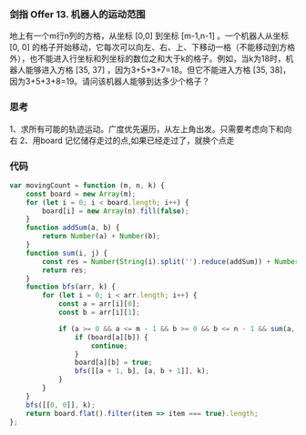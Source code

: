 ### 剑指 Offer 13. 机器人的运动范围
地上有一个m行n列的方格，从坐标 [0,0] 到坐标 [m-1,n-1] 。一个机器人从坐标 [0, 0] 的格子开始移动，它每次可以向左、右、上、下移动一格（不能移动到方格外），也不能进入行坐标和列坐标的数位之和大于k的格子。例如，当k为18时，机器人能够进入方格 [35, 37] ，因为3+5+3+7=18。但它不能进入方格 [35, 38]，因为3+5+3+8=19。请问该机器人能够到达多少个格子？

### 思考
1、求所有可能的轨迹运动。广度优先遍历，从左上角出发。只需要考虑向下和向右
2、用board 记忆储存走过的点,如果已经走过了，就换个点走

### 代码

```javascript
var movingCount = function (m, n, k) {
    const board = new Array(m);
    for (let i = 0; i < board.length; i++) {
        board[i] = new Array(n).fill(false);
    }
    function addSum(a, b) {
        return Number(a) + Number(b);
    }
    function sum(i, j) {
        const res = Number(String(i).split('').reduce(addSum)) + Number(String(j).split('').reduce(addSum));
        return res;
    }
    function bfs(arr, k) {
        for (let i = 0; i < arr.length; i++) {
            const a = arr[i][0];
            const b = arr[i][1];

            if (a >= 0 && a <= m - 1 && b >= 0 && b <= n - 1 && sum(a, b) <= k) {
                if (board[a][b]) {
                    continue;
                }
                board[a][b] = true;
                bfs([[a + 1, b], [a, b + 1]], k);
            }
        }
    }
    bfs([[0, 0]], k);
    return board.flat().filter(item => item === true).length;
};
```